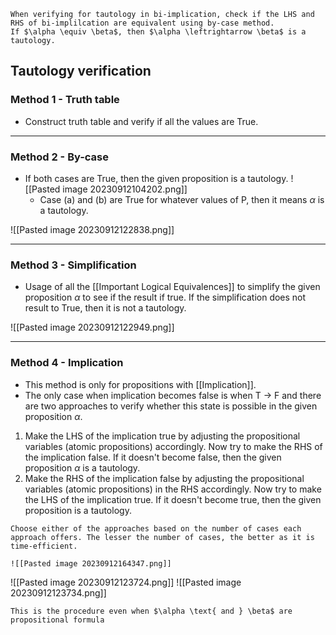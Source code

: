 ```ad-hint
When verifying for tautology in bi-implication, check if the LHS and RHS of bi-implilcation are equivalent using by-case method. 
If $\alpha \equiv \beta$, then $\alpha \leftrightarrow \beta$ is a tautology.
```

## Tautology verification

### Method 1 - Truth table
- Construct truth table and verify if all the values are True.
---
### Method 2 - By-case 
- If both cases are True, then the given proposition is a tautology.
	![[Pasted image 20230912104202.png]]
	- Case (a) and (b) are True for whatever values of P, then it means $\alpha$ is a tautology.
	
![[Pasted image 20230912122838.png]]

----
### Method 3 - Simplification
- Usage of all the [[Important Logical Equivalences]] to simplify the given proposition $\alpha$ to see if the result if true. If the simplification does not result to True, then it is not a tautology.

![[Pasted image 20230912122949.png]]

---
### Method 4 - Implication 
- This method is only for propositions with [[Implication]].
- The only case when implication becomes false is when T $\rightarrow$ F and there are two approaches to verify whether this state is possible in the given proposition $\alpha$.

1. Make the LHS of the implication true by adjusting the propositional variables (atomic propositions) accordingly. Now try to make the RHS of the implication false. If it doesn't become false, then the given proposition $\alpha$ is a tautology.
2. Make the RHS of the implication false by adjusting the propositional variables (atomic propositions) in the RHS accordingly. Now try to make the LHS of the implication true. If it doesn't become true, then the given proposition is a tautology.

```ad-tip
Choose either of the approaches based on the number of cases each approach offers. The lesser the number of cases, the better as it is time-efficient.

![[Pasted image 20230912164347.png]]
```


![[Pasted image 20230912123724.png]]
![[Pasted image 20230912123734.png]]

```ad-tip
This is the procedure even when $\alpha \text{ and } \beta$ are propositional formula
```

